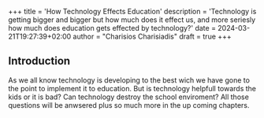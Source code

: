 +++
title = 'How Technology Effects Education'
description = 'Technology is getting bigger and bigger but how much does it effect us, and more seriesly how much does education gets effected by technology?'
date = 2024-03-21T19:27:39+02:00
author = "Charisios Charisiadis"
draft = true
+++

## Introduction

As we all know technology is developing to the best wich we have gone to the point to implement it to education. But is technology helpfull towards the kids or it is bad? Can technology destroy the school enviroment? All those questions will be anwsered plus so much more in the up coming chapters.

[comment]: <> (shhh this is a easter egg! be ready for more upcoming posts)
